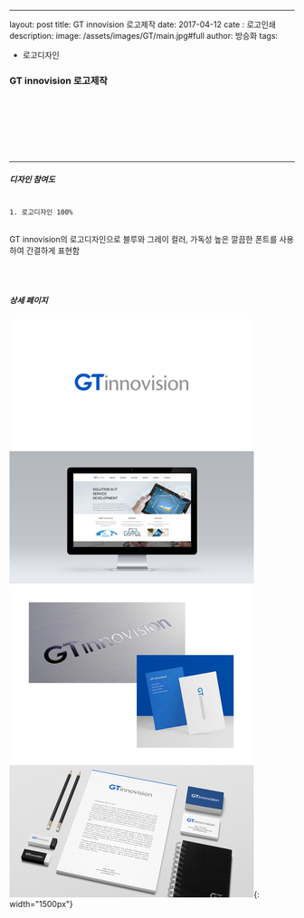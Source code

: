 ---
layout: post
title: GT innovision 로고제작
date: 2017-04-12
cate : 로고인쇄
description:
image: /assets/images/GT/main.jpg#full
author: 방승화
tags:
  - 로고디자인


<h3>GT innovision 로고제작</h3>
<br><br><br><br><br><br>
<hr>

##### 디자인 참여도
<pre>
<code>
1. 로고디자인 100%
</code>
</pre>

<p>
GT innovision의 로고디자인으로 블루와 그레이 컬러, 가독성 높은 깔끔한 폰트를 사용하여
간결하게 표현함

</p>
<br>
<br>

##### 상세 페이지
![pc_main](/assets/images/GT/view.jpg){: width="1500px"}
